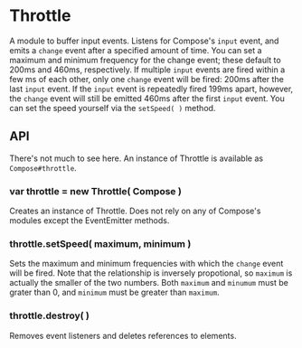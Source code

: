 # Throttle

A module to buffer input events. Listens for Compose's `input` event, and emits a `change` event after a specified amount of time. You can set a maximum and minimum frequency for the change event; these default to 200ms and 460ms, respectively. If multiple `input` events are fired within a few ms of each other, only one `change` event will be fired: 200ms after the last `input` event. If the `input` event is repeatedly fired 199ms apart, however, the `change` event will still be emitted 460ms after the first `input` event. You can set the speed yourself via the `setSpeed( )` method.

## API

There's not much to see here. An instance of Throttle is available as `Compose#throttle`.

### var throttle = new Throttle( Compose )

Creates an instance of Throttle. Does not rely on any of Compose's modules except the EventEmitter methods.

### throttle.setSpeed( maximum, minimum )

Sets the maximum and minimum frequencies with which the `change` event will be fired. Note that the relationship is inversely propotional, so `maximum` is actually the smaller of the two numbers. Both `maximum` and `minumum` must be grater than 0, and `minimum` must be greater than `maximum`.

### throttle.destroy( )

Removes event listeners and deletes references to elements.
